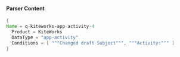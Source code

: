 #### Parser Content
```Java
{
Name = q-kiteworks-app-activity-4
  Product = KiteWorks
  DataType = "app-activity"
  Conditions = [ """Changed draft Subject""", """Activity:""" ]
}
```